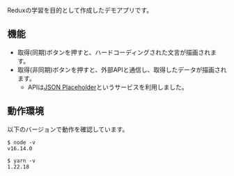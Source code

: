 Reduxの学習を目的として作成したデモアプリです。

## 機能
* 取得(同期)ボタンを押すと、ハードコーディングされた文言が描画されます。
* 取得(非同期)ボタンを押すと、外部APIと通信し、取得したデータが描画されます。
  * APIは[JSON Placeholder](https://jsonplaceholder.typicode.com/)というサービスを利用しました。

## 動作環境
以下のバージョンで動作を確認しています。
```
$ node -v
v16.14.0

$ yarn -v
1.22.18
```